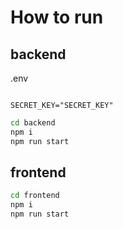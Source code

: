 # How to run 

## backend 



.env 
```

SECRET_KEY="SECRET_KEY"
```

```bash 
cd backend
npm i 
npm run start 

```

## frontend 
```bash 
cd frontend
npm i 
npm run start 

```

